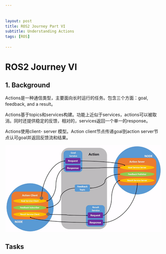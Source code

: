 ```yaml
---


layout: post
title: ROS2 Journey Part VI
subtitle: Understanding Actions
tags: [ROS]

---
```


<head>
    <script src="https://cdn.mathjax.org/mathjax/latest/MathJax.js?config=TeX-AMS-MML_HTMLorMML" type="text/javascript"></script>
    <script type="text/x-mathjax-config">
        MathJax.Hub.Config({
            tex2jax: {
            skipTags: ['script', 'noscript', 'style', 'textarea', 'pre'],
            inlineMath: [['$','$']]
            }
        });
    </script>
</head>


# ROS2 Journey VI



## 1. Background

Actions是一种通信类型，主要面向长时运行的任务。包含三个方面：goal, feedback, and a result。

Actions基于topics和services构建。功能上近似于services，actions可以被取消。同时还提供稳定的反馈，相对的，services返回一个单一的response。

Actions使用client- server 模型。Action client节点传递goal到action server节点认可goal并返回反馈流和结果。

![](/img/Action-SingleActionClient.gif)

## Tasks

